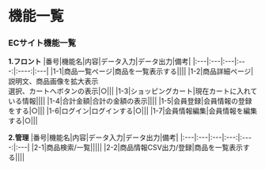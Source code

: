 # 機能一覧
### ECサイト機能一覧
**1.フロント**
|番号|機能名|内容|データ入力|データ出力|備考|
|:---|:---|:---|:---:|:----:|:---|
|1-1|商品一覧ページ|商品を一覧表示する||||
|1-2|商品詳細ページ|説明文、商品画像を拡大表示<br>
選択、カートへボタンの表示|○|||
|1-3|ショッピングカート|現在カートに入れている情報||||
|1-4|合計金額|合計の金額の表示||||
|1-5|会員登録|会員情報の登録をする|○|||
|1-6|ログイン|ログインする|○|||
|1-7|会員情報編集|会員情報を編集する|○|||

**2.管理**
|番号|機能名|内容|データ入力|データ出力|備考|
|:---|:---|:---|:---:|:----:|:---|
|2-1|商品検索/一覧|||||
|2-2|商品情報CSV出力/登録|商品を一覧表示する||||
